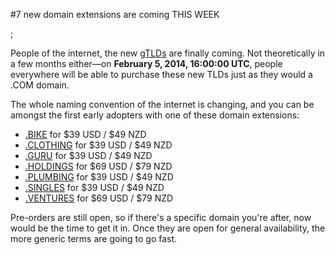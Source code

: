 #7 new domain extensions are coming THIS WEEK

;
<!-- excerpt -->

People of the internet, the new [gTLDs](http://help.iwantmyname.com/customer/portal/articles/1425299-what-is-a-gtld-) are finally coming. Not theoretically in a few months either—on **February 5, 2014, 16:00:00 UTC**, people everywhere will be able to purchase these new TLDs just as they would a .COM domain. 

The whole naming convention of the internet is changing, and you can be amongst the first early adopters with one of these domain extensions:

<!-- /excerpt -->

+ [.BIKE](https://iwantmyname.com/domains/dot-bike) for $39 USD / $49 NZD
+ [.CLOTHING](https://iwantmyname.com/domains/dot-clothing) for $39 USD / $49 NZD
+ [.GURU](https://iwantmyname.com/domains/dot-guru) for $39 USD / $49 NZD
+ [.HOLDINGS](https://iwantmyname.com/domains/dot-holdings) for $69 USD / $79 NZD
+ [.PLUMBING](https://iwantmyname.com/domains/dot-plumbing) for $39 USD / $49 NZD
+ [.SINGLES](https://iwantmyname.com/domains/dot-singles) for $39 USD / $49 NZD
+ [.VENTURES](https://iwantmyname.com/domains/dot-ventures) for $69 USD / $79 NZD

Pre-orders are still open, so if there's a specific domain you're after, now would be the time to get it in. Once they are open for general availability, the more generic terms are going to go fast.